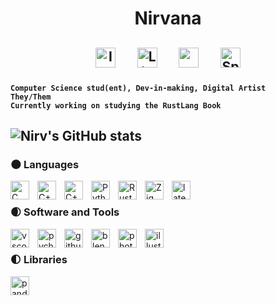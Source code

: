<h1 align="center">Nirvana </h1>   
<h2 align="center"><!-- Social icons section -->
<p align="center">
  <a href="https://www.instagram.com/n.irvs/"><img width="32px" alt="Instagram" title="Instagram" src="https://i.imgur.com/Ib5xlox.png"/></a>
  &#8287;&#8287;&#8287;&#8287;
  <a href="https://www.linkedin.com/in/raj-rajeshwar-singh-bisen-0892b7250/"><img width="32px" alt="LinkedIn" title="LinkedIn" src="https://i.imgur.com/3FQOtZt.png"/></a>
  &#8287;&#8287;&#8287;&#8287;
  <a href="mailto: typhoeusxoxo@gmail.com" alt="Mail" title="Mail"><img width="32px" src="https://i.imgur.com/znLmbSN.png"/></a>
  &#8287;&#8287;&#8287;&#8287;
  <a href="https://open.spotify.com/user/31u5mmgbprwepuudb4gqzg5g3xii"><img width="32px" alt="Spotify" title="Spotify" src="https://i.imgur.com/wSsVkMN.png"></a>
</p> </h2>  

**`Computer Science stud(ent), Dev-in-making, Digital Artist`**  
**`They/Them`**   
**`Currently working on studying the RustLang Book`**

![Nirv's GitHub stats](https://github-readme-stats-lime-beta-67.vercel.app/api?username=AnarchistHoneybun&show_icons=true&theme=radical&hide_title=true)
---
### 🌑 Languages
<img align="left" alt="C" width="30px" alt="C" title="C" style="padding-right:10px;" src="https://cdn.jsdelivr.net/gh/devicons/devicon/icons/c/c-line.svg" />
<img align="left" alt="C++" width="30px" alt="C++" title="C++" style="padding-right:10px;" src="https://cdn.jsdelivr.net/gh/devicons/devicon/icons/cplusplus/cplusplus-line.svg" />
<img align="left" alt="C++" width="30px" alt="C++" title="C++" style="padding-right:10px;" src='https://cdn.jsdelivr.net/gh/devicons/devicon/icons/devicon/devicon-original.svg' />
<img align="left" alt="Python" width="30px" alt="Python" title="Python" style="padding-right:10px;" src="https://cdn.jsdelivr.net/gh/devicons/devicon/icons/python/python-original.svg" />
<img align="left" alt="Rust" width="30px" alt="Rust" title="Rust" style="padding-right:10px;" src="https://imgur.com/IrjW54J.png" />
<img align="left" alt="Zig" width="30px" alt="Zig" title="Zig" style="padding-right:10px;" src="https://imgur.com/agU897v.png" />
<img align="left" alt="latex" width="30px" alt="latex" title="LaTeX" style="padding-right:10px;" src="https://i.imgur.com/95LDtMQ.png" />
<br />

### 🌒 Software and Tools
<img align="left" alt="vscode" title="VScode" width="30px" style="padding-right:10px;" src="https://cdn.jsdelivr.net/gh/devicons/devicon/icons/vscode/vscode-original.svg" />
<img align="left" alt="pycharm" title="PyCharm" width="30px" style="padding-right:10px;" src="https://cdn.jsdelivr.net/gh/devicons/devicon/icons/pycharm/pycharm-original.svg" />
<img align="left" alt="github" title="GitHub" width="30px" style="padding-right:10px;" src="https://i.imgur.com/rHUROEu.png" />
<img align="left" alt="blender" title="Blender" width="30px" style="padding-right:10px;" src="https://cdn.jsdelivr.net/gh/devicons/devicon/icons/blender/blender-original.svg" />
<img align="left" alt="photoshop" title="Photoshop" width="30px" style="padding-right:10px;" src="https://cdn.jsdelivr.net/gh/devicons/devicon/icons/photoshop/photoshop-line.svg" />
<img align="left" alt="illustrator" title="Illustrator" width="30px" style="padding-right:10px;" src="https://cdn.jsdelivr.net/gh/devicons/devicon/icons/illustrator/illustrator-line.svg" />
<br />

### 🌓 Libraries
<img align="left" alt="pandas" title="pandas" width="30px" style="padding-right:10px;" src="https://i.imgur.com/5b4AUzX.png" />
<br />




<!-- https://github.com/ashutosh00710/github-readme-activity-graph -->

<!-- <a href="https://github.com/ashutosh00710/github-readme-activity-graph"><img alt="Nirvana's Activity Graph" src="https://github-readme-activity-graph.anarchisthoneyb.repl.co/graph?username=AnarchistHoneybun&theme=react-dark&line=ffffff&point=2fc5ec&color=ffffff&title_color=ffffff&area=true&custom_title=Activity%20Graph&hide_border=true" /></a> -->

<!--
**AnarchistHoneybun/AnarchistHoneybun** is a ✨ _special_ ✨ repository because its `README.md` (this file) appears on your GitHub profile.

Here are some ideas to get you started:

- 🔭 I’m currently working on ...
- 🌱 I’m currently learning ...
- 👯 I’m looking to collaborate on ...
- 🤔 I’m looking for help with ...
- 💬 Ask me about ...
- 📫 How to reach me: ...
- 😄 Pronouns: ...
- ⚡ Fun fact: ...
-->
